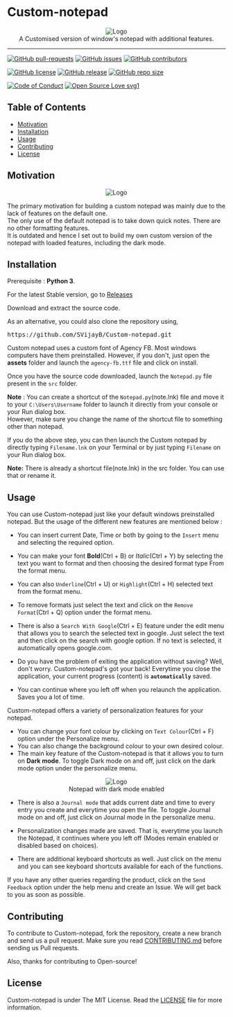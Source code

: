# Custom-notepad

<p align="center">
    <img src="https://i.ibb.co/1ZChTLF/Logo.png" alt="Logo" border="0">
    <br>A Customised version of window's notepad with additional features.
</p>

---

[![GitHub pull-requests](https://img.shields.io/github/issues-pr/SVijayB/Custom-notepad.svg)](https://github.com/SVijayB/Custom-notepad/pulls)
[![GitHub issues](https://img.shields.io/github/issues/SVijayB/Custom-notepad.svg)](https://github.com/SVijayB/Custom-notepad/issues)
[![GitHub contributors](https://img.shields.io/github/contributors/SVijayB/Custom-notepad.svg)](https://github.com/SVijayB/Custom-notepad/graphs/contributors)

[![GitHub license](https://img.shields.io/github/license/SVijayB/Custom-notepad.svg)](https://github.com/SVijayB/Custom-notepad/blob/master/LICENSE)
[![GitHub release](https://img.shields.io/github/release/SVijayB/Custom-notepad.svg)](https://github.com/SVijayB/Custom-notepad/releases)
[![GitHub repo size](https://img.shields.io/github/repo-size/svijayb/Custom-notepad)](https://github.com/SVijayB/Custom-notepad)

[![Code of Conduct](https://img.shields.io/badge/code%20of-conduct-ff69b4.svg?style=flat)](https://github.com/SVijayB/Custom-notepad/blob/master/.github/CODE_OF_CONDUCT.md)
[![Open Source Love svg1](https://badges.frapsoft.com/os/v1/open-source.svg?v=103)](https://github.com/SVijayB/Custom-notepad/blob/master/.github/CONTRIBUTING.md)

## Table of Contents

- [Motivation](#Motivation)
- [Installation](#Installation)
- [Usage](#Usage)
- [Contributing](#Contributing)
- [License](#License)

## Motivation
<p align="center">
    <img src="https://i.ibb.co/BsZyNmH/Normal-Mode.png" alt="Logo" border="0">
</p>

The primary motivation for building a custom notepad was mainly due to the lack of features on the default one.<br>
The only use of the default notepad is to take down quick notes. There are no other formatting features. <br>
It is outdated and hence I set out to build my own custom version of the notepad with loaded features, including the dark mode.

## Installation

Prerequisite : **Python 3**.

For the latest Stable version, go to [Releases](https://github.com/SVijayB/Custom-notepad/releases)

Download and extract the source code.

As an alternative, you could also clone the repository using,

<pre>
https://github.com/SVijayB/Custom-notepad.git
</pre>

Custom notepad uses a custom font of Agency FB. Most windows computers have them preinstalled. However, if you don't, just open the **assets** folder and launch the `agency-fb.ttf` file and click on install.

Once you have the source code downloaded, launch the `Notepad.py` file present in the `src` folder.

**Note** : You can create a shortcut of the `Notepad.py`(note.lnk) file and move it to your `C:\Users\Username` folder to launch it directly from your console or your Run dialog box. <br>
However, make sure you change the name of the shortcut file to something other than notepad. 

If you do the above step, you can then launch the Custom notepad by directly typing `Filename.lnk` on your Terminal or by just typing `Filename` on your Run dialog box.

**Note:** There is already a shortcut file(note.lnk) in the src folder. You can use that or rename it.

## Usage

You can use Custom-notepad just like your default windows preinstalled notepad. But the usage of the different new features are mentioned below : 

- You can insert current Date, Time or both by going to the `Insert` menu and selecting the required option.
- You can make your font **Bold**(Ctrl + B) or *Italic*(Ctrl + Y) by selecting the text you want to format and then choosing the desired format type From the format menu.
- You can also `Underline`(Ctrl + U) or `Highlight`(Ctrl + H) selected text from the format menu.
- To remove formats just select the text and click on the `Remove Format`(Ctrl + Q) option under the format menu.

- There is also a `Search With Google`(Ctrl + E) feature under the edit menu that allows you to search the selected text in google. Just select the text and then click on the search with google option. If no text is selected, it automatically opens google.com.

- Do you have the problem of exiting the application without saving? Well, don't worry. Custom-notepad's got your back! Everytime you close the application, your current progress (content) is **`automatically`** saved.

- You can continue where you left off when you relaunch the application. Saves you a lot of time.

Custom-notepad offers a variety of personalization features for your notepad.
- You can change your font colour by clicking on `Text Colour`(Ctrl + F) option under the Personalize menu.
- You can also change the background colour to your own desired colour.
- The main key feature of the Custom-notepad is that it allows you to turn on **Dark mode**. To toggle Dark mode on and off, just click on the dark mode option under the personalize menu. 
<p align="center">
    <img src="https://i.ibb.co/dD89JDR/Dark-Mode.png" alt="Logo" border="0">
    <br>Notepad with dark mode enabled
</p>

- There is also a `Journal mode` that adds current date and time to every entry you create and everytime you open the file. To toggle Journal mode on and off, just click on Journal mode in the personalize menu.

- Personalization changes made are saved. That is, everytime you launch the Notepad, it continues where you left off (Modes remain enabled or disabled based on choices).

- There are additional keyboard shortcuts as well. Just click on the menu and you can see keyboard shortcuts available for each of the functions.

If you have any other queries regarding the product, click on the `Send Feedback` option under the help menu and create an Issue. We will get back to you as soon as possible. 

## Contributing 

To contribute to Custom-notepad, fork the repository, create a new branch and send us a pull request. Make sure you read [CONTRIBUTING.md](https://github.com/SVijayB/Custom-notepad/blob/master/.github/CONTRIBUTING.md) before sending us Pull requests. 

Also, thanks for contributing to Open-source!

## License 

Custom-notepad is under The MIT License. Read the [LICENSE](https://github.com/SVijayB/Custom-notepad/blob/master/LICENSE) file for more information.